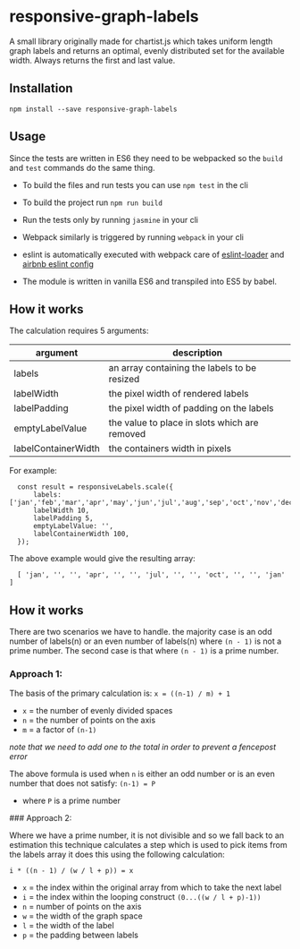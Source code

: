 # responsive-graph-labels
A small library originally made for chartist.js which takes uniform length graph labels and returns an optimal, evenly distributed set for the available width. Always returns the first and last value.

## Installation

`npm install --save responsive-graph-labels`

## Usage

Since the tests are written in ES6 they need to be webpacked so the `build` and `test` commands do the same thing.

- To build the files and run tests you can use `npm test` in the cli

- To build the project run `npm run build`

- Run the tests only by running `jasmine` in your cli

- Webpack similarly is triggered by running `webpack` in your cli

- eslint is automatically executed with webpack care of 
[eslint-loader](https://github.com/MoOx/eslint-loader) and [airbnb eslint config](https://github.com/airbnb/javascript)

- The module is written in vanilla ES6 and transpiled into ES5 by babel.


## How it works

The calculation requires 5 arguments:

| argument  | description  |
|---|---|
|  labels | an array containing the labels to be resized  |
|  labelWidth | the pixel width of rendered labels  |
| labelPadding  |  the pixel width of padding on the labels |
| emptyLabelValue | the value to place in slots which are removed |
| labelContainerWidth | the containers width in pixels |

For example:

      const result = responsiveLabels.scale({
          labels: ['jan','feb','mar','apr','may','jun','jul','aug','sep','oct','nov','dec','jan'],
          labelWidth 10,
          labelPadding 5,
          emptyLabelValue: '',
          labelContainerWidth 100,
      });
      
The above example would give the resulting array:

      [ 'jan', '', '', 'apr', '', '', 'jul', '', '', 'oct', '', '', 'jan' ]
     
## How it works

There are two scenarios we have to handle. the majority case is an odd number of labels(n) 
or an even number of labels(n) where `(n - 1)` is not a prime number. The second
case is that where `(n - 1)` is a prime number.

### Approach 1:

The basis of the primary calculation is: `x = ((n-1) / m) + 1`
- `x` = the number of evenly divided spaces
- `n` = the number of points on the axis
- `m` = a factor of `(n-1)`

*note that we need to add one to the total in order to prevent a fencepost error*

The above formula is used when `n` is either an odd number or is an even number that does
not satisfy: `(n-1) = P`

- where `P` is a prime number

### Approach 2:

Where we have a prime number, it is not divisible and so we fall back to an estimation
this technique calculates a step which is used to pick items from the labels array 
it does this using the following calculation:

`i * ((n - 1) / (w / l + p)) = x`

- `x` = the index within the original array from which to take the next label
- `i` = the index within the looping construct `(0...((w / l + p)-1))`
- `n` = number of points on the axis
- `w` = the width of the graph space
- `l` = the width of the label
- `p` = the padding between labels
